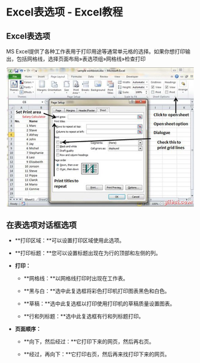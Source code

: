 # Excel表选项 - Excel教程

## Excel表选项

MS Excel提供了各种工作表用于打印用途等通常单元格的选择。如果你想打印输出，包括网格线，选择页面布局»表选项组»网格线»检查打印

![Sheet Options](../img/1620094D0-0.jpg)

## 在表选项对话框选项

*   **打印区域：**可以设置打印区域使用此选项。

*   **打印标题：**您可以设置标题出现在为行的顶部和左侧的列。

*   **打印：**

    *   **网格线：**以网格线打印时出现在工作表。

    *   **黑与白：**选中此复选框将彩色打印机打印图表黑色和白色。

    *   **草稿：**选中此复选框以打印使用打印机的草稿质量设置图表。

    *   **行和列标题：**选中此复选框有行和列标题打印。

*   **页面顺序：**

    *   **向下，然后经过：**它打印下来的网页，然后再右页。

    *   **经过，再向下：**它打印右页，然后再来找打印下来的网页。

